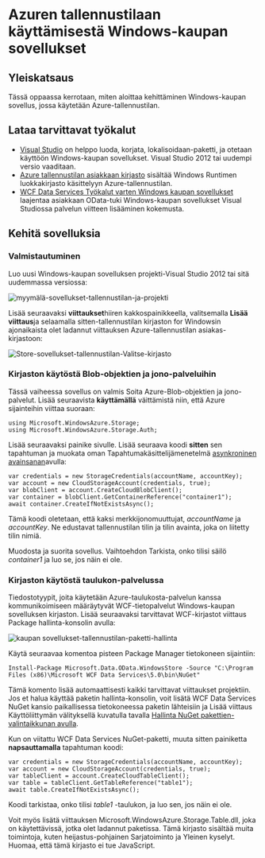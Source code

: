 <properties
    pageTitle="Azure-tallennustilan käyttäminen Windows-kaupan sovellukset | Microsoft Azure"
    description="Opettele luomaan Windows-kaupan sovellus, joka käyttää Azure-Blob, jonossa, taulukko tai tiedoston tallennuspaikkaa."
    services="storage"
    documentationCenter=""
    authors="tamram"
    manager="carmonm"
    editor="tysonn"/>

<tags
    ms.service="storage"
    ms.workload="storage"
    ms.tgt_pltfrm="mobile-windows-store"
    ms.devlang="dotnet"
    ms.topic="article"
    ms.date="10/18/2016"
    ms.author="tamram"/>
    
# <a name="how-to-use-azure-storage-in-windows-store-apps"></a>Azuren tallennustilaan käyttämisestä Windows-kaupan sovellukset

## <a name="overview"></a>Yleiskatsaus

Tässä oppaassa kerrotaan, miten aloittaa kehittäminen Windows-kaupan sovellus, jossa käytetään Azure-tallennustilan.

## <a name="download-required-tools"></a>Lataa tarvittavat työkalut

- [Visual Studio](https://www.visualstudio.com/en-us/visual-studio-homepage-vs.aspx) on helppo luoda, korjata, lokalisoidaan-paketti, ja otetaan käyttöön Windows-kaupan sovellukset. Visual Studio 2012 tai uudempi versio vaaditaan.
- [Azure tallennustilan asiakkaan kirjasto](https://www.nuget.org/packages/WindowsAzure.Storage) sisältää Windows Runtimen luokkakirjasto käsittelyyn Azure-tallennustilan.
- [WCF Data Services Työkalut varten Windows kaupan sovellukset](http://www.microsoft.com/download/details.aspx?id=30714) laajentaa asiakkaan OData-tuki Windows-kaupan sovellukset Visual Studiossa palvelun viitteen lisääminen kokemusta.

## <a name="develop-apps"></a>Kehitä sovelluksia

### <a name="getting-ready"></a>Valmistautuminen

Luo uusi Windows-kaupan sovelluksen projekti-Visual Studio 2012 tai sitä uudemmassa versiossa:

![myymälä-sovellukset-tallennustilan-ja-projekti][store-apps-storage-vs-project]

Lisää seuraavaksi **viittaukset**hiiren kakkospainikkeella, valitsemalla **Lisää viittaus**ja selaamalla sitten-tallennustilan kirjaston for Windowsin ajonaikaista olet ladannut viittauksen Azure-tallennustilan asiakas-kirjastoon:

![Store-sovellukset-tallennustilan-Valitse-kirjasto][store-apps-storage-choose-library]

### <a name="using-the-library-with-the-blob-and-queue-services"></a>Kirjaston käytöstä Blob-objektien ja jono-palveluihin

Tässä vaiheessa sovellus on valmis Soita Azure-Blob-objektien ja jono-palvelut. Lisää seuraavista **käyttämällä** väittämistä niin, että Azure sijainteihin viittaa suoraan:

    using Microsoft.WindowsAzure.Storage;
    using Microsoft.WindowsAzure.Storage.Auth;

Lisää seuraavaksi painike sivulle. Lisää seuraava koodi **sitten** sen tapahtuman ja muokata oman Tapahtumakäsittelijämenetelmä [asynkroninen avainsanan](http://msdn.microsoft.com/library/vstudio/hh156513.aspx)avulla:

    var credentials = new StorageCredentials(accountName, accountKey);
    var account = new CloudStorageAccount(credentials, true);
    var blobClient = account.CreateCloudBlobClient();
    var container = blobClient.GetContainerReference("container1");
    await container.CreateIfNotExistsAsync();

Tämä koodi oletetaan, että kaksi merkkijonomuuttujat, *accountName* ja *accountKey*. Ne edustavat tallennustilan tilin ja tilin avainta, joka on liitetty tilin nimiä.

Muodosta ja suorita sovellus. Vaihtoehdon Tarkista, onko tilisi säilö *container1* ja luo se, jos näin ei ole.

### <a name="using-the-library-with-the-table-service"></a>Kirjaston käytöstä taulukon-palvelussa

Tiedostotyypit, joita käytetään Azure-taulukosta-palvelun kanssa kommunikoimiseen määräytyvät WCF-tietopalvelut Windows-kaupan sovelluksen kirjaston. Lisää seuraavaksi tarvittavat WCF-kirjastot viittaus Package hallinta-konsolin avulla:

![kaupan sovellukset-tallennustilan-paketti-hallinta][store-apps-storage-package-manager]

Käytä seuraavaa komentoa pisteen Package Manager tietokoneen sijaintiin:

    Install-Package Microsoft.Data.OData.WindowsStore -Source "C:\Program Files (x86)\Microsoft WCF Data Services\5.0\bin\NuGet"

Tämä komento lisää automaattisesti kaikki tarvittavat viittaukset projektiin. Jos et halua käyttää paketin hallinta-konsolin, voit lisätä WCF Data Services NuGet kansio paikallisessa tietokoneessa paketin lähteisiin ja Lisää viittaus Käyttöliittymän välityksellä kuvatulla tavalla [Hallinta NuGet pakettien-valintaikkunan avulla](http://docs.nuget.org/docs/start-here/Managing-NuGet-Packages-Using-The-Dialog).

Kun on viitattu WCF Data Services NuGet-paketti, muuta sitten painiketta **napsauttamalla** tapahtuman koodi:

    var credentials = new StorageCredentials(accountName, accountKey);
    var account = new CloudStorageAccount(credentials, true);
    var tableClient = account.CreateCloudTableClient();
    var table = tableClient.GetTableReference("table1");
    await table.CreateIfNotExistsAsync();

Koodi tarkistaa, onko tilisi *table1* -taulukon, ja luo sen, jos näin ei ole.

Voit myös lisätä viittauksen Microsoft.WindowsAzure.Storage.Table.dll, joka on käytettävissä, jotka olet ladannut paketissa. Tämä kirjasto sisältää muita toimintoja, kuten heijastus-pohjainen Sarjatoiminto ja Yleinen kyselyt. Huomaa, että tämä kirjasto ei tue JavaScript.



[store-apps-storage-vs-project]: ./media/storage-use-store-apps/store-apps-storage-vs-project.png
[store-apps-storage-choose-library]: ./media/storage-use-store-apps/store-apps-storage-choose-library.png
[store-apps-storage-package-manager]: ./media/storage-use-store-apps/store-apps-storage-package-manager.png
